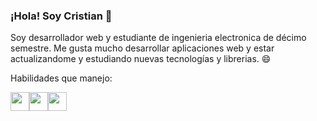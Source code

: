 ### ¡Hola! Soy Cristian 👋

Soy desarrollador web y estudiante de ingenieria electronica de décimo semestre. Me gusta mucho desarrollar aplicaciones web y estar actualizandome y estudiando nuevas tecnologías y librerias. 😄

Habilidades que manejo:

<header style="display:flex;">
  <img src="https://cdn-icons-png.flaticon.com/512/5968/5968292.png" style="width:30px;">
  <img src="https://upload.wikimedia.org/wikipedia/commons/thumb/6/62/CSS3_logo.svg/800px-CSS3_logo.svg.png" style="width:30px;">
  <img src="https://upload.wikimedia.org/wikipedia/commons/thumb/b/b2/Bootstrap_logo.svg/2560px-Bootstrap_logo.svg.png" style="width:30px;">
</header>

<!--
**cristians-12/cristians-12** is a ✨ _special_ ✨ repository because its `README.md` (this file) appears on your GitHub profile.

Here are some ideas to get you started:

- 🔭 I’m currently working on ...
- 🌱 I’m currently learning ...
- 👯 I’m looking to collaborate on ...
- 🤔 I’m looking for help with ...
- 💬 Ask me about ...
- 📫 How to reach me: ...
- 😄 Pronouns: ...
- ⚡ Fun fact: ...
-->
